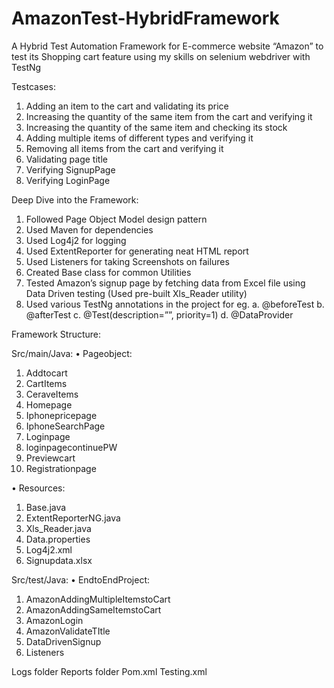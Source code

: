 # AmazonTest-HybridFramework
A Hybrid Test Automation Framework for E-commerce website “Amazon” to test its Shopping cart feature using my skills on selenium webdriver with TestNg

Testcases:
1.	Adding an item to the cart and validating its price
2.	Increasing the quantity of the same item from the cart and verifying it
3.	Increasing the quantity of the same item and checking its stock
4.	Adding multiple items of different types and verifying it
5.	Removing all items from the cart and verifying it
6.	Validating page title
7.	Verifying SignupPage
8.	Verifying LoginPage

Deep Dive into the Framework:

1.	Followed Page Object Model design pattern
2.	Used Maven for dependencies
3.	Used Log4j2 for logging
4.	Used ExtentReporter for generating neat HTML report
5.	Used Listeners for taking Screenshots on failures
6.	Created Base class for common Utilities
7.	Tested Amazon’s signup page by fetching data from Excel file using Data Driven testing (Used pre-built Xls_Reader utility)
8.	Used various TestNg annotations in the project for eg. 
a.	@beforeTest
b.	@afterTest
c.	@Test(description=””, priority=1)
d.	@DataProvider

Framework Structure:

Src/main/Java:
•	Pageobject:
1.	Addtocart
2.	CartItems
3.	CeraveItems
4.	Homepage
5.	Iphonepricepage
6.	IphoneSearchPage
7.	Loginpage
8.	loginpagecontinuePW
9.	Previewcart
10.	Registrationpage

•	Resources:
1.	Base.java
2.	ExtentReporterNG.java
3.	Xls_Reader.java
4.	Data.properties
5.	Log4j2.xml
6.	Signupdata.xlsx

Src/test/Java:
•	EndtoEndProject:
1.	AmazonAddingMultipleItemstoCart
2.	AmazonAddingSameItemstoCart
3.	AmazonLogin
4.	AmazonValidateTItle
5.	DataDrivenSignup
6.	Listeners

Logs folder
Reports folder
Pom.xml
Testing.xml
